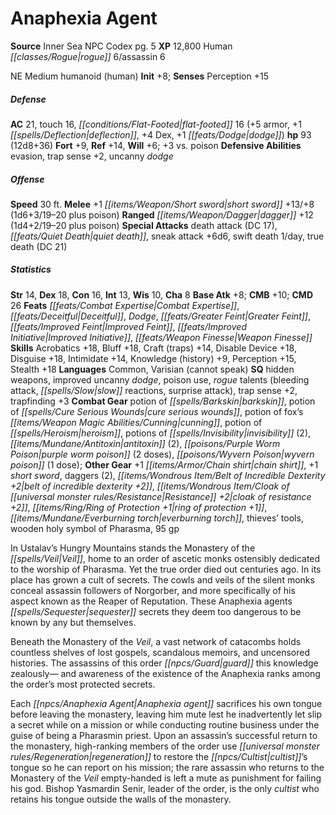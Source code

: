 ﻿---
cssclass: [monsters]
title1: Anaphexia Agent
title2: Anaphexia Agent
CR: 11
sources:
- name: Inner Sea NPC Codex
  page: 5
  link: http://paizo.com/products/btpy92lj?Pathfinder-Campaign-Setting-Inner-Sea-NPC-Codex
XP: 12800
race: Human
classes:
- rogue 6
- assassin 6
alignment: NE
size: Medium
type: humanoid
subtypes:
- human
initiative:
  bonus: 8
AC:
  AC: 21
  touch: 16
  flat_footed: 16
  components:
    armor: 5
    deflection: 1
    dex: 4
    dodge: 1
HP:
  HP: 93
  long: 12d8+36
saves:
  fort: 9
  ref: 14
  will: 6
  other: +3 vs. poison
defensive_abilities:
- evasion
- trap sense +2
- uncanny dodge
speeds:
  base: 30
attacks:
  melee:
  - - text: +1 short sword +13/+8 (1d6+3/19-20 plus poison)
      entries:
      - - damage: 1d6+3
          crit_range: 19-20
        - effect: poison
      attack: +1 short sword
      bonus:
      - 13
      - 8
  ranged:
  - - text: dagger +12 (1d4+2/19-20 plus poison)
      entries:
      - - damage: 1d4+2
          crit_range: 19-20
        - effect: poison
      attack: dagger
      bonus:
      - 12
  special:
  - death attack (DC 17)
  - quiet death
  - sneak attack +6d6
  - swift death 1/day
  - true death (DC 21)
ability_scores:
  STR: 14
  DEX: 18
  CON: 16
  INT: 13
  WIS: 10
  CHA: 8
BAB: 8
CMB: 10
CMD: 26
feats:
- name: Combat Expertise
- name: Deceitful
- name: Dodge
- name: Greater Feint
- name: Improved Feint
- name: Improved Initiative
- name: Weapon Finesse
skills:
  Acrobatics: 18
  Bluff: 18
  Craft (traps): 14
  Disable Device: 18
  Disguise: 18
  Intimidate: 14
  Knowledge (history): 9
  Perception: 15
  Stealth: 18
languages:
- Common
- Varisian (cannot speak)
special_qualities:
- hidden weapons
- improved uncanny dodge
- poison use
- rogue talents (bleeding attack, slow reactions, surprise attack)
- trap sense +2
- trapfinding +3
gear:
  combat:
  - potion of barkskin
  - potion of cure serious wounds
  - potion of fox's cunning
  - potion of heroism
  - potions of invisibility (2)
  - antitoxin (2)
  - purple worm poison (2 doses)
  - wyvern poison (1 dose)
  other:
  - +1 chain shirt
  - +1 short sword
  - daggers (2)
  - belt of incredible dexterity +2
  - cloak of resistance +2
  - ring of protection +1
  - everburning torch
  - thieves' tools
  - wooden holy symbol of Pharasma
  - 95 gp
desc_long: |-
  In Ustalav's Hungry Mountains stands the Monastery of the Veil, home to an order of ascetic monks ostensibly dedicated to the worship of Pharasma. Yet the true order died out centuries ago. In its place has grown a cult of secrets. The cowls and veils of the silent monks conceal assassin followers of Norgorber, and more specifically of his aspect known as the Reaper of Reputation. These Anaphexia agents sequester secrets they deem too dangerous to be known by any but themselves.

  Beneath the Monastery of the Veil, a vast network of catacombs holds countless shelves of lost gospels, scandalous memoirs, and uncensored histories. The assassins of this order guard this knowledge zealously- and awareness of the existence of the Anaphexia ranks among the order's most protected secrets.

  Each Anaphexia agent sacrifices his own tongue before leaving the monastery, leaving him mute lest he inadvertently let slip a secret while on a mission or while conducting routine business under the guise of being a Pharasmin priest. Upon an assassin's successful return to the monastery, high-ranking members of the order use regeneration to restore the cultist's tongue so he can report on his mission; the rare assassin who returns to the Monastery of the Veil empty-handed is left a mute as punishment for failing his god. Bishop Yasmardin Senir, leader of the order, is the only cultist who retains his tongue outside the walls of the monastery.

---

# Anaphexia Agent

**Source** Inner Sea NPC Codex pg. 5
**XP** 12,800
Human _[[classes/Rogue|rogue]]_ 6/assassin 6

NE Medium humanoid (human)
**Init** +8; **Senses** Perception +15

##### Defense

**AC** 21, touch 16, _[[conditions/Flat-Footed|flat-footed]]_ 16 (+5 armor, +1 _[[spells/Deflection|deflection]]_, +4 Dex, +1 _[[feats/Dodge|dodge]]_)
**hp** 93 (12d8+36)
**Fort** +9, **Ref** +14, **Will** +6; +3 vs. poison
**Defensive Abilities** evasion, trap sense +2, uncanny _dodge_

##### Offense
**Speed** 30 ft.
**Melee** +1 _[[items/Weapon/Short sword|short sword]]_ +13/+8 (1d6+3/19–20 plus poison)
**Ranged** _[[items/Weapon/Dagger|dagger]]_ +12 (1d4+2/19–20 plus poison)
**Special Attacks** death attack (DC 17), _[[feats/Quiet Death|quiet death]]_, sneak attack +6d6, swift death 1/day, true death (DC 21)

##### Statistics
**Str** 14, **Dex** 18, **Con** 16, **Int** 13, **Wis** 10, **Cha** 8
**Base Atk** +8; **CMB** +10; **CMD** 26
**Feats** _[[feats/Combat Expertise|Combat Expertise]]_, _[[feats/Deceitful|Deceitful]]_, _Dodge_, _[[feats/Greater Feint|Greater Feint]]_, _[[feats/Improved Feint|Improved Feint]]_, _[[feats/Improved Initiative|Improved Initiative]]_, _[[feats/Weapon Finesse|Weapon Finesse]]_
**Skills** Acrobatics +18, Bluff +18, Craft (traps) +14, Disable Device +18, Disguise +18, Intimidate +14, Knowledge (history) +9, Perception +15, Stealth +18
**Languages** Common, Varisian (cannot speak)
**SQ** hidden weapons, improved uncanny _dodge_, poison use, _rogue_ talents (bleeding attack, _[[spells/Slow|slow]]_ reactions, surprise attack), trap sense +2, trapfinding +3
**Combat Gear** potion of _[[spells/Barkskin|barkskin]]_, potion of _[[spells/Cure Serious Wounds|cure serious wounds]]_, potion of fox’s _[[items/Weapon Magic Abilities/Cunning|cunning]]_, potion of _[[spells/Heroism|heroism]]_, potions of _[[spells/Invisibility|invisibility]]_ (2), _[[items/Mundane/Antitoxin|antitoxin]]_ (2), _[[poisons/Purple Worm Poison|purple worm poison]]_ (2 doses), _[[poisons/Wyvern Poison|wyvern poison]]_ (1 dose); **Other Gear** +1 _[[items/Armor/Chain shirt|chain shirt]]_, +1 _short sword_, daggers (2), _[[items/Wondrous Item/Belt of Incredible Dexterity +2|belt of incredible dexterity +2]]_, _[[items/Wondrous Item/Cloak of _[[universal monster rules/Resistance|Resistance]]_ +2|cloak of _resistance_ +2]]_, _[[items/Ring/Ring of Protection +1|ring of protection +1]]_, _[[items/Mundane/Everburning torch|everburning torch]]_, thieves’ tools, wooden holy symbol of Pharasma, 95 gp

In Ustalav’s Hungry Mountains stands the Monastery of the _[[spells/Veil|Veil]]_, home to an order of ascetic monks ostensibly dedicated to the worship of Pharasma. Yet the true order died out centuries ago. In its place has grown a cult of secrets. The cowls and veils of the silent monks conceal assassin followers of Norgorber, and more specifically of his aspect known as the Reaper of Reputation. These Anaphexia agents _[[spells/Sequester|sequester]]_ secrets they deem too dangerous to be known by any but themselves.

Beneath the Monastery of the _Veil_, a vast network of catacombs holds countless shelves of lost gospels, scandalous memoirs, and uncensored histories. The assassins of this order _[[npcs/Guard|guard]]_ this knowledge zealously— and awareness of the existence of the Anaphexia ranks among the order’s most protected secrets.

Each _[[npcs/Anaphexia Agent|Anaphexia agent]]_ sacrifices his own tongue before leaving the monastery, leaving him mute lest he inadvertently let slip a secret while on a mission or while conducting routine business under the guise of being a Pharasmin priest. Upon an assassin’s successful return to the monastery, high-ranking members of the order use _[[universal monster rules/Regeneration|regeneration]]_ to restore the _[[npcs/Cultist|cultist]]_’s tongue so he can report on his mission; the rare assassin who returns to the Monastery of the _Veil_ empty-handed is left a mute as punishment for failing his god. Bishop Yasmardin Senir, leader of the order, is the only _cultist_ who retains his tongue outside the walls of the monastery.